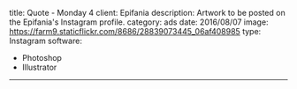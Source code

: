title: Quote - Monday 4
client: Epifania
description: Artwork to be posted on the Epifania's Instagram profile.
category: ads
date: 2016/08/07
image: https://farm9.staticflickr.com/8686/28839073445_06af408985
type: Instagram
software:
- Photoshop
- Illustrator
---